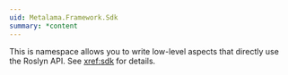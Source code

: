 ```yaml
---
uid: Metalama.Framework.Sdk
summary: *content
---
```

This is namespace allows you to write low-level aspects that directly use the Roslyn API. See <xref:sdk> for details.
